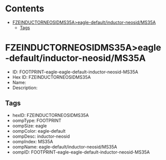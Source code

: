 



Contents
========

* [FZEINDUCTORNEOSIDMS35A>eagle-default/inductor-neosid/MS35A](#fzeinductorneosidms35aeagle-defaultinductor-neosidms35a)
	* [Tags](#tags)

# FZEINDUCTORNEOSIDMS35A>eagle-default/inductor-neosid/MS35A

- ID: FOOTPRINT-eagle-eagle-default-inductor-neosid-MS35A
- Hex ID: FZEINDUCTORNEOSIDMS35A
- Name: 
- Description: 

## Tags

- hexID: FZEINDUCTORNEOSIDMS35A
- oompType: FOOTPRINT
- oompSize: eagle
- oompColor: eagle-default
- oompDesc: inductor-neosid
- oompIndex: MS35A
- oompName: eagle-default/inductor-neosid/MS35A
- oompID: FOOTPRINT-eagle-eagle-default-inductor-neosid-MS35A
